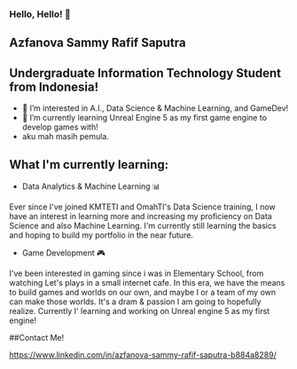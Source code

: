 ### Hello, Hello! 👋
## Azfanova Sammy Rafif Saputra
## Undergraduate Information Technology Student from Indonesia!

- 👀 I’m interested in A.I., Data Science & Machine Learning, and GameDev!
- 🌱 I’m currently learning Unreal Engine 5 as my first game engine to develop games with!
- aku mah masih pemula.

## What I'm currently learning:
- Data Analytics & Machine Learning 📊

Ever since I've joined KMTETI and OmahTI's Data Science training, I now have an interest in learning more and increasing my proficiency on Data Science and also Machine Learning. I'm currently still learning the basics and hoping to build my portfolio in the near future.
  
- Game Development 🎮

I've been interested in gaming since i was in Elementary School, from watching Let's plays in a small internet cafe. In this era, we have the means to build games and worlds on our own, and maybe I or a team of my own can make those worlds. It's a dram & passion I am going to hopefully realize. Currently I' learning and working on Unreal engine 5 as my first engine!

##Contact Me!

https://www.linkedin.com/in/azfanova-sammy-rafif-saputra-b884a8289/ 
<!--
**Anodeluxe/anodeluxe** is a ✨ _special_ ✨ repository because its `README.md` (this file) appears on your GitHub profile.

Here are some ideas to get you started:

- 🔭 I’m currently working on ...
- 🌱 I’m currently learning ...
- 👯 I’m looking to collaborate on ...
- 🤔 I’m looking for help with ...
- 💬 Ask me about ...
- 📫 How to reach me: ...
- 😄 Pronouns: ...
- ⚡ Fun fact: ...
-->

